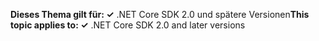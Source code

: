 <span data-ttu-id="3af5e-101">**Dieses Thema gilt für: ✓** .NET Core SDK 2.0 und spätere Versionen</span><span class="sxs-lookup"><span data-stu-id="3af5e-101">**This topic applies to: ✓** .NET Core SDK 2.0 and later versions</span></span>
